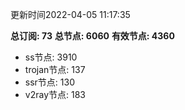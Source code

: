 更新时间2022-04-05 11:17:35

**总订阅: 73**
**总节点: 6060**
**有效节点: 4360**
- ss节点: 3910
- trojan节点: 137
- ssr节点: 130
- v2ray节点: 183
